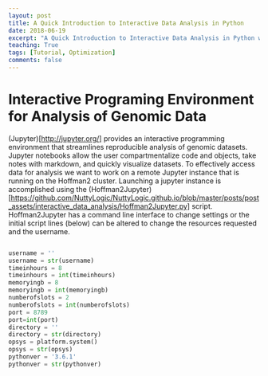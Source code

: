 ```yaml
---
layout: post
title: A Quick Introduction to Interactive Data Analysis in Python
date: 2018-06-19
excerpt: "A Quick Introduction to Interactive Data Analysis in Python with Jupyter"
teaching: True
tags: [Tutorial, Optimization]
comments: false
---
```


# Interactive Programing Environment for Analysis of Genomic Data

(Jupyter)[http://jupyter.org/] provides an interactive programming environment that streamlines reproducible analysis of genomic datasets.
Jupyter notebooks allow the user compartmentalize code and objects, take notes with markdown, and quickly visualize datasets.
To effectively access data for analysis we want to work on a remote Jupyter instance that is running on the Hoffman2 cluster. Launching a jupyter instance is accomplished using the (Hoffman2Jupyter)[https://github.com/NuttyLogic/NuttyLogic.github.io/blob/master/posts/post_assets/interactive_data_analysis/Hoffman2Jupyter.py] script. Hoffman2Jupyter has a command line interface to change settings or the initial script lines (below) can be
altered to change the resources requested and the username. 

```python

username = ''
username = str(username)
timeinhours = 8
timeinhours = int(timeinhours)
memoryingb = 8
memoryingb = int(memoryingb)
numberofslots = 2
numberofslots = int(numberofslots)
port = 8789
port=int(port)
directory = ''
directory = str(directory)
opsys = platform.system()
opsys = str(opsys)
pythonver = '3.6.1'
pythonver = str(pythonver)

```
